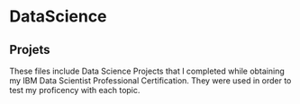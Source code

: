 # DataScience

## Projets 

These files include Data Science Projects that I completed while obtaining my IBM Data Scientist Professional Certification. They were used in order to test my proficency with each topic. 
